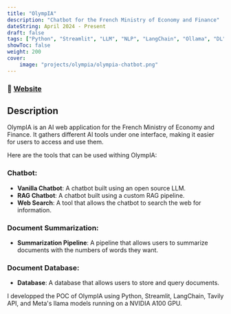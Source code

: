 ```yaml
---
title: "OlympIA"
description: "Chatbot for the French Ministry of Economy and Finance"
dateString: April 2024 - Present
draft: false
tags: ["Python", "Streamlit", "LLM", "NLP", "LangChain", "Ollama", "DL", "AI"]
showToc: false
weight: 200
cover:
    image: "projects/olympia/olympia-chatbot.png"
--- 
```

### 🔗 <a href="https://olympia.bhub.cloud" target="_blank">Website</a>

## Description
OlympIA is an AI web application for the French Ministry of Economy and Finance. It gathers different AI tools under one interface, making it easier for users to access and use them. 

Here are the tools that can be used withing OlympIA:

### **Chatbot**:
- **Vanilla Chatbot**: A chatbot built using an open source LLM.
- **RAG Chatbot**: A chatbot built using a custom RAG pipeline.
- **Web Search**: A tool that allows the chatbot to search the web for information.

### **Document Summarization**:
- **Summarization Pipeline**: A pipeline that allows users to summarize documents with the numbers of words they want.

### **Document Database**:
- **Database**: A database that allows users to store and query documents.

I developped the POC of OlympIA using Python, Streamlit, LangChain, Tavily API, and Meta's llama models running on a NVIDIA A100 GPU.
